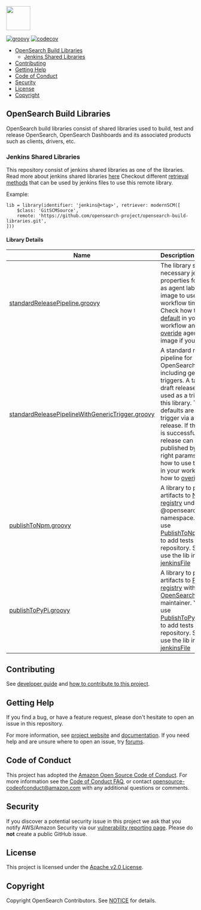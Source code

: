 <img src="https://opensearch.org/assets/brand/SVG/Logo/opensearch_logo_default.svg" height="64px"/>

[![groovy](https://github.com/opensearch-project/opensearch-build-libraries/actions/workflows/groovy-tests.yml/badge.svg)](https://github.com/opensearch-project/opensearch-build-libraries/actions/workflows/groovy-tests.yml)
[![codecov](https://codecov.io/gh/opensearch-project/opensearch-build-libraries/branch/main/graph/badge.svg)](https://codecov.io/gh/opensearch-project/opensearch-build-libraries)

- [OpenSearch Build Libraries](#opensearch-build-libraries)
    - [Jenkins Shared Libraries](#jenkins-shared-libraries)
- [Contributing](#contributing)
- [Getting Help](#getting-help)
- [Code of Conduct](#code-of-conduct)
- [Security](#security)
- [License](#license)
- [Copyright](#copyright)

## OpenSearch Build Libraries
OpenSearch build libraries consist of shared libraries used to build, test and release OpenSearch, OpenSearch Dashboards and its associated products such as clients, drivers, etc.

### Jenkins Shared Libraries
This repository consist of jenkins shared libraries as one of the libraries. Read more about jenkins shared libraries [here](https://www.jenkins.io/doc/book/pipeline/shared-libraries/)
Checkout different [retrieval methods](https://www.jenkins.io/doc/book/pipeline/shared-libraries/#retrieval-method) that can be used by jenkins files to use this remote library.

Example:
```
lib = library(identifier: 'jenkins@<tag>', retriever: modernSCM([
    $class: 'GitSCMSource',
    remote: 'https://github.com/opensearch-project/opensearch-build-libraries.git',
]))
```

#### Library Details

| Name                                                   | Description                                                                              |
|--------------------------------------------------------|:-----------------------------------------------------------------------------------------|
| [standardReleasePipeline.groovy](./vars/standardReleasePipeline.groovy)  | The library sets up the necessary jenkins properties for you such as agent label, docker image to use as well as workflow time out. Check how to use the [default](./tests/jenkins/jobs/StandardReleasePipeline_JenkinsFile) in your workflow and how to [overide](./tests/jenkins/jobs/StandardReleasePipelineWithArgs_JenkinsFile) agent & docker image if you need.|
| [standardReleasePipelineWithGenericTrigger.groovy](./vars/standardReleasePipelineWithGenericTrigger.groovy)  | A standard release pipeline for OpenSearch projects including generic triggers. A tag or a draft release can be used as a trigger using this library. The defaults are all set to trigger via a draft release. If the release is successful, the release can be published by using right params.. Check how to use the [default](./tests/jenkins/jobs/StandardReleasePipelineWithGenericTriggers_Jenkinsfile) in your workflow and how to [overide](./tests/jenkins/jobs/StandardReleasePipelineWithGenericTriggersTag_Jenkinsfile) values|
| [publishToNpm.groovy](./vars/publishToNpm.groovy)  | A library to publish artifacts to [NPM registry](https://www.npmjs.com/) under @opensearch-project namespace. You can use [PublishToNpmLibTester](./tests/jenkins/lib-testers/PublishToNpmLibTester.groovy) to add tests in your repository. See how to use the lib in your [jenkinsFile](./tests/jenkins/jobs/PublishToNpm_Jenkinsfile)|
| [publishToPyPi.groovy](./vars/publishToPyPi.groovy)  | A library to publish artifacts to [PyPi registry](https://pypi.org/) with [OpenSearch](https://pypi.org/user/OpenSearch/) as the maintainer. You can use [PublishToPyPiLibTester](./tests/jenkins/lib-testers/PublishToPyPiLibTester.groovy) to add tests in your repository. See how to use the lib in your [jenkinsFile](./tests/jenkins/jobs/PublishToPyPi_Jenkinsfile)|

## Contributing

See [developer guide](DEVELOPER_GUIDE.md) and [how to contribute to this project](CONTRIBUTING.md). 

## Getting Help

If you find a bug, or have a feature request, please don't hesitate to open an issue in this repository.

For more information, see [project website](https://opensearch.org/) and [documentation](https://docs-beta.opensearch.org/). If you need help and are unsure where to open an issue, try [forums](https://discuss.opendistrocommunity.dev/).

## Code of Conduct

This project has adopted the [Amazon Open Source Code of Conduct](CODE_OF_CONDUCT.md). For more information see the [Code of Conduct FAQ](https://aws.github.io/code-of-conduct-faq), or contact [opensource-codeofconduct@amazon.com](mailto:opensource-codeofconduct@amazon.com) with any additional questions or comments.

## Security

If you discover a potential security issue in this project we ask that you notify AWS/Amazon Security via our [vulnerability reporting page](http://aws.amazon.com/security/vulnerability-reporting/). Please do **not** create a public GitHub issue.

## License

This project is licensed under the [Apache v2.0 License](LICENSE.txt).

## Copyright

Copyright OpenSearch Contributors. See [NOTICE](NOTICE) for details.
